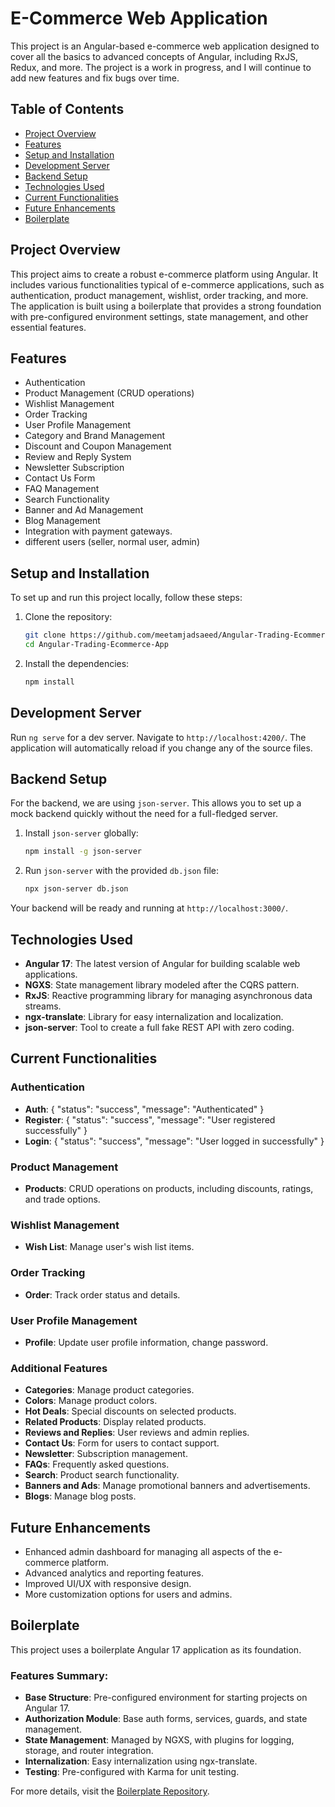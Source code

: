 # E-Commerce Web Application

This project is an Angular-based e-commerce web application designed to cover all the basics to advanced concepts of Angular, including RxJS, Redux, and more. The project is a work in progress, and I will continue to add new features and fix bugs over time.

## Table of Contents

- [Project Overview](#project-overview)
- [Features](#features)
- [Setup and Installation](#setup-and-installation)
- [Development Server](#development-server)
- [Backend Setup](#backend-setup)
- [Technologies Used](#technologies-used)
- [Current Functionalities](#current-functionalities)
- [Future Enhancements](#future-enhancements)
- [Boilerplate](#boilerplate)

## Project Overview

This project aims to create a robust e-commerce platform using Angular. It includes various functionalities typical of e-commerce applications, such as authentication, product management, wishlist, order tracking, and more. The application is built using a boilerplate that provides a strong foundation with pre-configured environment settings, state management, and other essential features.

## Features

- Authentication
- Product Management (CRUD operations)
- Wishlist Management
- Order Tracking
- User Profile Management
- Category and Brand Management
- Discount and Coupon Management
- Review and Reply System
- Newsletter Subscription
- Contact Us Form
- FAQ Management
- Search Functionality
- Banner and Ad Management
- Blog Management
- Integration with payment gateways.
- different users (seller, normal user, admin)

## Setup and Installation

To set up and run this project locally, follow these steps:

1. Clone the repository:

   ```bash
   git clone https://github.com/meetamjadsaeed/Angular-Trading-Ecommerce-App.git
   cd Angular-Trading-Ecommerce-App
   ```

2. Install the dependencies:
   ```bash
   npm install
   ```

## Development Server

Run `ng serve` for a dev server. Navigate to `http://localhost:4200/`. The application will automatically reload if you change any of the source files.

## Backend Setup

For the backend, we are using `json-server`. This allows you to set up a mock backend quickly without the need for a full-fledged server.

1. Install `json-server` globally:

   ```bash
   npm install -g json-server
   ```

2. Run `json-server` with the provided `db.json` file:
   ```bash
   npx json-server db.json
   ```

Your backend will be ready and running at `http://localhost:3000/`.

## Technologies Used

- **Angular 17**: The latest version of Angular for building scalable web applications.
- **NGXS**: State management library modeled after the CQRS pattern.
- **RxJS**: Reactive programming library for managing asynchronous data streams.
- **ngx-translate**: Library for easy internalization and localization.
- **json-server**: Tool to create a full fake REST API with zero coding.

## Current Functionalities

### Authentication

- **Auth**: { "status": "success", "message": "Authenticated" }
- **Register**: { "status": "success", "message": "User registered successfully" }
- **Login**: { "status": "success", "message": "User logged in successfully" }

### Product Management

- **Products**: CRUD operations on products, including discounts, ratings, and trade options.

### Wishlist Management

- **Wish List**: Manage user's wish list items.

### Order Tracking

- **Order**: Track order status and details.

### User Profile Management

- **Profile**: Update user profile information, change password.

### Additional Features

- **Categories**: Manage product categories.
- **Colors**: Manage product colors.
- **Hot Deals**: Special discounts on selected products.
- **Related Products**: Display related products.
- **Reviews and Replies**: User reviews and admin replies.
- **Contact Us**: Form for users to contact support.
- **Newsletter**: Subscription management.
- **FAQs**: Frequently asked questions.
- **Search**: Product search functionality.
- **Banners and Ads**: Manage promotional banners and advertisements.
- **Blogs**: Manage blog posts.

## Future Enhancements

- Enhanced admin dashboard for managing all aspects of the e-commerce platform.
- Advanced analytics and reporting features.
- Improved UI/UX with responsive design.
- More customization options for users and admins.

## Boilerplate

This project uses a boilerplate Angular 17 application as its foundation.

### Features Summary:

- **Base Structure**: Pre-configured environment for starting projects on Angular 17.
- **Authorization Module**: Base auth forms, services, guards, and state management.
- **State Management**: Managed by NGXS, with plugins for logging, storage, and router integration.
- **Internalization**: Easy internalization using ngx-translate.
- **Testing**: Pre-configured with Karma for unit testing.

For more details, visit the [Boilerplate Repository](https://github.com/vallettasoftware/boilerplate-angular?tab=readme-ov-file).

